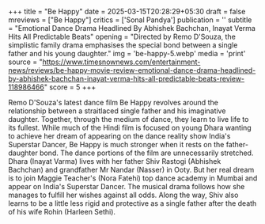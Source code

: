 +++
title = "Be Happy"
date = 2025-03-15T20:28:29+05:30
draft = false
mreviews = ["Be Happy"]
critics = ['Sonal Pandya']
publication = ''
subtitle = "Emotional Dance Drama Headlined By Abhishek Bachchan, Inayat Verma Hits All Predictable Beats"
opening = "Directed by Remo D'Souza, the simplistic family drama emphasises the special bond between a single father and his young daughter."
img = 'be-happy-5.webp'
media = 'print'
source = "https://www.timesnownews.com/entertainment-news/reviews/be-happy-movie-review-emotional-dance-drama-headlined-by-abhishek-bachchan-inayat-verma-hits-all-predictable-beats-review-118986466"
score = 5
+++

Remo D'Souza's latest dance film Be Happy revolves around the relationship between a straitlaced single father and his imaginative daughter. Together, through the medium of dance, they learn to live life to its fullest. While much of the Hindi film is focused on young Dhara wanting to achieve her dream of appearing on the dance reality show India's Superstar Dancer, Be Happy is much stronger when it rests on the father-daughter bond. The dance portions of the film are unnecessarily stretched. Dhara (Inayat Varma) lives with her father Shiv Rastogi (Abhishek Bachchan) and grandfather Mr Nandar (Nasser) in Ooty. But her real dream is to join Maggie Teacher's (Nora Fatehi) top dance academy in Mumbai and appear on India's Superstar Dancer. The musical drama follows how she manages to fulfill her wishes against all odds. Along the way, Shiv also learns to be a little less rigid and protective as a single father after the death of his wife Rohin (Harleen Sethi).
